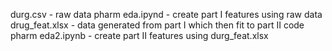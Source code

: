durg.csv - raw data
pharm eda.ipynd - create part I features using raw data
drug_feat.xlsx - data generated from part I which then fit to part II code
pharm eda2.ipynb - create part II features using durg_feat.xlsx
